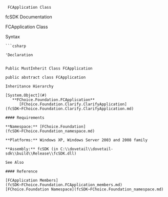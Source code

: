﻿     FCApplication Class                                                   

fcSDK Documentation

FCApplication Class

Syntax

```vbnet
```csharp

'Declaration
 

Public MustInherit Class FCApplication 

public abstract class FCApplication 

Inheritance Hierarchy

[System.Object](#)  
   **FChoice.Foundation.FCApplication**  
      [FChoice.Foundation.Clarify.ClarifyApplication](fcSDK~FChoice.Foundation.Clarify.ClarifyApplication.md)  

#### Requirements

**Namespace:** [FChoice.Foundation](fcSDK~FChoice.Foundation_namespace.md)

**Platforms:** Windows XP, Windows Server 2003 and 2008 family

**Assembly:** fcSDK (in C:\\dovetail\\dovetail-sdk\\build\\Release\\fcSDK.dll)

See Also

#### Reference

[FCApplication Members](fcSDK~FChoice.Foundation.FCApplication_members.md)  
[FChoice.Foundation Namespace](fcSDK~FChoice.Foundation_namespace.md)